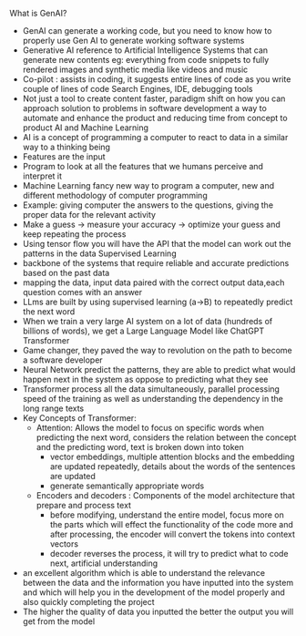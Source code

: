 What is GenAI?
- GenAI can generate a working code, but you need to know how to properly use Gen AI to generate working software systems
- Generative AI reference to Artificial Intelligence Systems that can generate new contents eg: everything from code snippets to fully rendered images and synthetic media like videos and music
- Co-pilot : assists in coding, it suggests entire lines of code as you write couple of lines of code
Search Engines, IDE, debugging tools
- Not just a tool to create content faster, paradigm shift on how you can approach solution to problems in software development a way to automate and enhance the product and reducing time from concept to product
AI and Machine Learning
- AI is a concept of programming a computer to react to data in a similar way to a thinking being
- Features are the input
- Program to look at all the features that we humans perceive and interpret it
- Machine Learning fancy new way to program a computer, new and different methodology of computer programming
- Example: giving computer the answers to the questions, giving the proper data for the relevant activity
- Make a guess -> measure your accuracy -> optimize your guess and keep repeating the process
- Using tensor flow you will have the API that the model can work out the patterns in the data
Supervised Learning
- backbone of the systems that require reliable and accurate predictions based on the past data
- mapping the data, input data paired with the correct output data,each question comes with an answer
- LLms are built by using supervised learning (a->B) to repeatedly predict the next word
- When we train a very large AI system on a lot of data (hundreds of billions of words), we get a Large Language Model like ChatGPT
Transformer
- Game changer, they paved the way to revolution on the path to become a software developer
- Neural Network predict the patterns, they are able to predict what would happen next in the system as oppose to predicting what they see
- Transformer process all the data simultaneously, parallel processing speed of the training as well as understanding the dependency in the long range texts
- Key Concepts of Transformer:
    - Attention: Allows the model to focus on specific words when predicting the next word, considers the relation between the concept and the predicting word, text is broken down into token
        - vector embeddings, multiple attention blocks and the embedding are updated repeatedly, details about the words of the sentences are updated
        - generate semantically appropriate words
    - Encoders and decoders : Components of the model architecture that prepare and process text
        - before modifying, understand the entire model, focus more on the parts which will effect the functionality of the code more and after processing, the encoder will convert the tokens into context vectors
        - decoder reverses the process, it will try to predict what to code next, artificial understanding
- an excellent algorithm which is able to understand the relevance between the data and the information you have inputted into the system and which will help you in the development of the model properly and also quickly completing the project
- The higher the quality of data you inputted the better the output you will get from the model